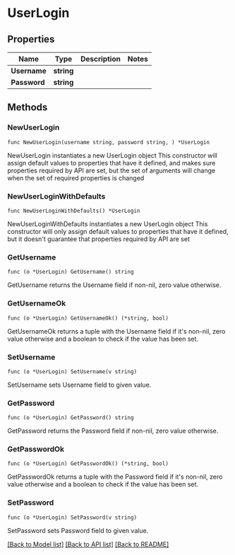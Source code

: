 # UserLogin

## Properties

Name | Type | Description | Notes
------------ | ------------- | ------------- | -------------
**Username** | **string** |  | 
**Password** | **string** |  | 

## Methods

### NewUserLogin

`func NewUserLogin(username string, password string, ) *UserLogin`

NewUserLogin instantiates a new UserLogin object
This constructor will assign default values to properties that have it defined,
and makes sure properties required by API are set, but the set of arguments
will change when the set of required properties is changed

### NewUserLoginWithDefaults

`func NewUserLoginWithDefaults() *UserLogin`

NewUserLoginWithDefaults instantiates a new UserLogin object
This constructor will only assign default values to properties that have it defined,
but it doesn't guarantee that properties required by API are set

### GetUsername

`func (o *UserLogin) GetUsername() string`

GetUsername returns the Username field if non-nil, zero value otherwise.

### GetUsernameOk

`func (o *UserLogin) GetUsernameOk() (*string, bool)`

GetUsernameOk returns a tuple with the Username field if it's non-nil, zero value otherwise
and a boolean to check if the value has been set.

### SetUsername

`func (o *UserLogin) SetUsername(v string)`

SetUsername sets Username field to given value.


### GetPassword

`func (o *UserLogin) GetPassword() string`

GetPassword returns the Password field if non-nil, zero value otherwise.

### GetPasswordOk

`func (o *UserLogin) GetPasswordOk() (*string, bool)`

GetPasswordOk returns a tuple with the Password field if it's non-nil, zero value otherwise
and a boolean to check if the value has been set.

### SetPassword

`func (o *UserLogin) SetPassword(v string)`

SetPassword sets Password field to given value.



[[Back to Model list]](../README.md#documentation-for-models) [[Back to API list]](../README.md#documentation-for-api-endpoints) [[Back to README]](../README.md)


